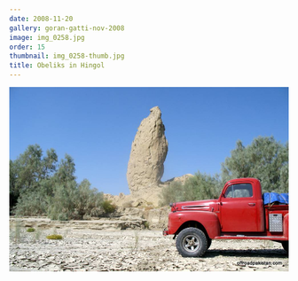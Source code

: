 ```yaml
---
date: 2008-11-20
gallery: goran-gatti-nov-2008
image: img_0258.jpg
order: 15
thumbnail: img_0258-thumb.jpg
title: Obeliks in Hingol
---
```


![Obeliks in Hingol](./img_0258.jpg)